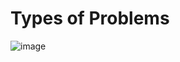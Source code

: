 # Types of Problems
![image](https://github.com/ar7937/CodingNotes/assets/83566191/c59a9278-9a45-4798-ae26-38df9bc70591)
